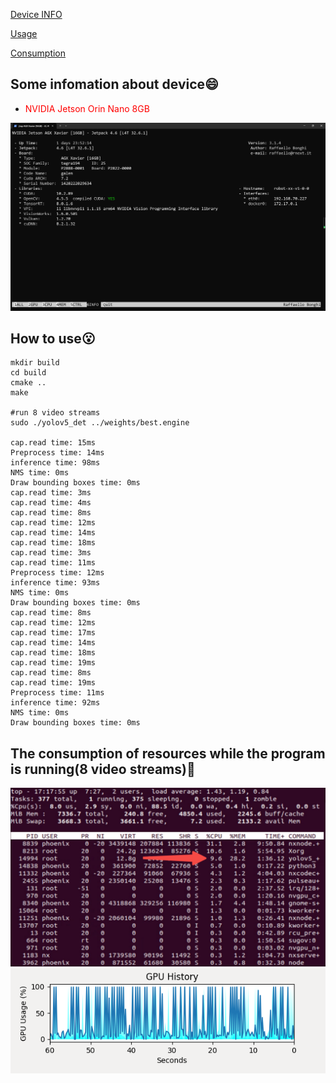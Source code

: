 
[Device INFO](#Some-infomation-about-device)

[Usage](#How-to-use)

[Consumption](#The-consumption-of-resources-while-the-program-is-running(8-video-streams))

## Some infomation about device😄

- <font color="red">NVIDIA Jetson Orin Nano 8GB</font>

![device.png](./imgs/device.png)

## How to use😮

```shell
mkdir build
cd build
cmake ..
make 

#run 8 video streams
sudo ./yolov5_det ../weights/best.engine 

cap.read time: 15ms
Preprocess time: 14ms
inference time: 98ms
NMS time: 0ms
Draw bounding boxes time: 0ms
cap.read time: 3ms
cap.read time: 4ms
cap.read time: 8ms
cap.read time: 12ms
cap.read time: 14ms
cap.read time: 18ms
cap.read time: 3ms
cap.read time: 11ms
Preprocess time: 12ms
inference time: 93ms
NMS time: 0ms
Draw bounding boxes time: 0ms
cap.read time: 8ms
cap.read time: 12ms
cap.read time: 17ms
cap.read time: 14ms
cap.read time: 18ms
cap.read time: 19ms
cap.read time: 8ms
cap.read time: 19ms
Preprocess time: 11ms
inference time: 92ms
NMS time: 0ms
Draw bounding boxes time: 0ms
```



## The consumption of resources while the program is running(8 video streams)🚀

![top](./imgs/top.png)
![GPU](./imgs/GPU.png)
